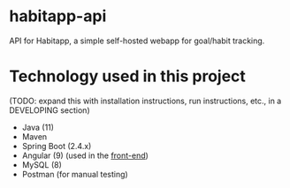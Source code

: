 # habitapp-api
API for Habitapp, a simple self-hosted webapp for goal/habit tracking.

# Technology used in this project
(TODO: expand this with installation instructions, run instructions, etc., in a DEVELOPING section)

- Java (11)
- Maven
- Spring Boot (2.4.x)
- Angular (9) (used in the [front-end](https://github.com/DLvalentine/habitapp-webapp))
- MySQL (8)
- Postman (for manual testing)
